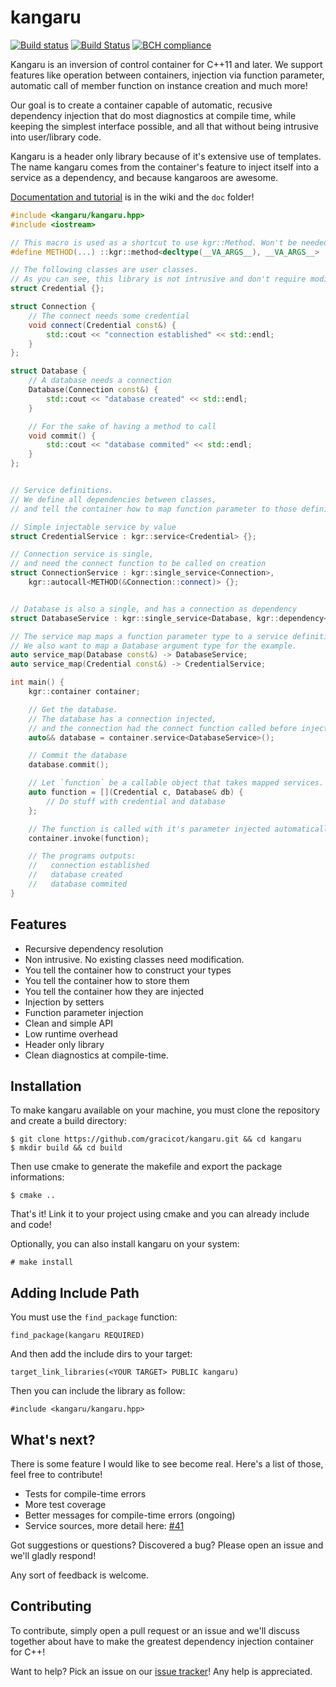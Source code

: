kangaru
=======

[![Build status](https://ci.appveyor.com/api/projects/status/8gv9iapt3g7mgc4l?svg=true)](https://ci.appveyor.com/project/gracicot/kangaru)
[![Build Status](https://travis-ci.org/gracicot/kangaru.svg?branch=dev-4.0.x)](https://travis-ci.org/gracicot/kangaru)
[![BCH compliance](https://bettercodehub.com/edge/badge/gracicot/kangaru?branch=master)](https://bettercodehub.com/)

Kangaru is an inversion of control container for C++11 and later. We support features like operation between containers,
injection via function parameter, automatic call of member function on instance creation and much more!

Our goal is to create a container capable of automatic, recusive dependency injection that do most diagnostics at compile time,
while keeping the simplest interface possible, and all that without being intrusive into user/library code.

Kangaru is a header only library because of it's extensive use of templates.
The name kangaru comes from the container's feature to inject itself into a service as a dependency, and because kangaroos are awesome.


[Documentation and tutorial](https://github.com/gracicot/kangaru/wiki) is in the wiki and the `doc` folder!

```c++
#include <kangaru/kangaru.hpp>
#include <iostream>

// This macro is used as a shortcut to use kgr::Method. Won't be needed in C++17
#define METHOD(...) ::kgr::method<decltype(__VA_ARGS__), __VA_ARGS__>

// The following classes are user classes.
// As you can see, this library is not intrusive and don't require modifications
struct Credential {};

struct Connection {
    // The connect needs some credential
    void connect(Credential const&) {
        std::cout << "connection established" << std::endl;
    }
};

struct Database {
    // A database needs a connection
    Database(Connection const&) {
        std::cout << "database created" << std::endl;
    }

    // For the sake of having a method to call
    void commit() {
        std::cout << "database commited" << std::endl;
    }
};


// Service definitions.
// We define all dependencies between classes,
// and tell the container how to map function parameter to those definitions.

// Simple injectable service by value
struct CredentialService : kgr::service<Credential> {};

// Connection service is single,
// and need the connect function to be called on creation
struct ConnectionService : kgr::single_service<Connection>,
    kgr::autocall<METHOD(&Connection::connect)> {};


// Database is also a single, and has a connection as dependency
struct DatabaseService : kgr::single_service<Database, kgr::dependency<ConnectionService>> {};

// The service map maps a function parameter type to a service definition
// We also want to map a Database argument type for the example.
auto service_map(Database const&) -> DatabaseService;
auto service_map(Credential const&) -> CredentialService;

int main() {
    kgr::container container;

    // Get the database.
    // The database has a connection injected,
    // and the connection had the connect function called before injection.
    auto&& database = container.service<DatabaseService>();

    // Commit the database
    database.commit();

    // Let `function` be a callable object that takes mapped services.
    auto function = [](Credential c, Database& db) {
        // Do stuff with credential and database
    };

    // The function is called with it's parameter injected automatically.
    container.invoke(function);

    // The programs outputs:
    //   connection established
    //   database created
    //   database commited
}

```

Features
--------

 * Recursive dependency resolution
 * Non intrusive. No existing classes need modification.
 * You tell the container how to construct your types
 * You tell the container how to store them
 * You tell the container how they are injected
 * Injection by setters
 * Function parameter injection
 * Clean and simple API
 * Low runtime overhead
 * Header only library
 * Clean diagnostics at compile-time.

Installation
------------
To make kangaru available on your machine, you must clone the repository and create a build directory:

    $ git clone https://github.com/gracicot/kangaru.git && cd kangaru
    $ mkdir build && cd build

Then use cmake to generate the makefile and export the package informations:

    $ cmake ..

That's it! Link it to your project using cmake and you can already include and code!

Optionally, you can also install kangaru on your system:

    # make install

Adding Include Path
-------------------

You must use the `find_package` function: 

    find_package(kangaru REQUIRED)

And then add the include dirs to your target:

    target_link_libraries(<YOUR TARGET> PUBLIC kangaru)

Then you can include the library as follow:

    #include <kangaru/kangaru.hpp>

What's next?
------------

There is some feature I would like to see become real. Here's a list of those,
feel free to contribute!

 * Tests for compile-time errors
 * More test coverage
 * Better messages for compile-time errors (ongoing)
 * Service sources, more detail here: [#41](https://github.com/gracicot/kangaru/issues/41)

Got suggestions or questions? Discovered a bug? Please open an issue and we'll gladly respond!

Any sort of feedback is welcome.

Contributing
------------

To contribute, simply open a pull request or an issue and we'll discuss together about have to make
the greatest dependency injection container for C++!

Want to help? Pick an issue on our [issue tracker](https://github.com/gracicot/kangaru/issues)! Any help is appreciated.
